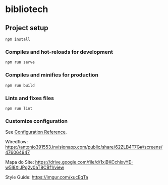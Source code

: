 # bibliotech

## Project setup
```
npm install
```

### Compiles and hot-reloads for development
```
npm run serve
```

### Compiles and minifies for production
```
npm run build
```

### Lints and fixes files
```
npm run lint
```

### Customize configuration
See [Configuration Reference](https://cli.vuejs.org/config/).

Wiredflow:
https://antonio391553.invisionapp.com/public/share/62ZLB4T7G#/screens/476064947

Mapa do Site:
https://drive.google.com/file/d/1xjBKCchlxvYE-w5I8XIJPg2v0aT8CBf1/view

Style Guide:
https://imgur.com/xucEqTa
